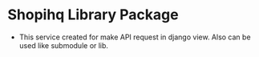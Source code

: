 # Shopihq Library Package   

* This service created for make API request in django view. Also can be used like submodule or lib.